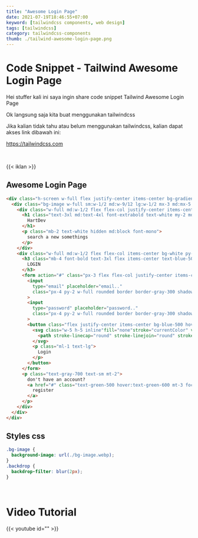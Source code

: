 ```yaml
---
title: "Awesome Login Page"
date: 2021-07-19T18:46:55+07:00
keyword: [tailwindcss components, web design]
tags: [tailwindcss]
category: tailwindcss-components
thumb: ./tailwind-awesome-login-page.png
---
```


# Code Snippet - Tailwind Awesome Login Page

Hei stuffer kali ini saya ingin share code snippet Tailwind Awesome Login Page

Ok langsung saja kita buat menggunakan tailwindcss

Jika kalian tidak tahu atau belum menggunakan tailwindcss, kalian dapat akses link dibawah ini:

https://tailwindcss.com

&nbsp;

{{< iklan >}}
## Awesome Login Page
```html
<div class="h-screen w-full flex justify-center items-center bg-gradient-to-tr from-blue-900 to-blue-500">
  <div class="bg-image w-full sm:w-1/2 md:w-9/12 lg:w-1/2 mx-3 md:mx-5 lg:mx-0 shadow-md flex flex-col md:flex-row items-center rounded z-10 overflow-hidden bg-center bg-cover bg-blue-600">
    <div class="w-full md:w-1/2 flex flex-col justify-center items-center bg-opacity-25 bg-blue-600 backdrop">
      <h1 class="text-3xl md:text-4xl font-extrabold text-white my-2 md:my-0">
        HartDev
      </h1>
      <p class="mb-2 text-white hidden md:block font-mono">
        search a new somethings
      </p>
    </div>
    <div class="w-full md:w-1/2 flex flex-col items-center bg-white py-5 md:py-8 px-4">
      <h3 class="mb-4 font-bold text-3xl flex items-center text-blue-500">
        LOGIN
      </h3>
      <form action="#" class="px-3 flex flex-col justify-center items-center w-full gap-3">
        <input 
          type="email" placeholder="email.."
          class="px-4 py-2 w-full rounded border border-gray-300 shadow-sm text-base placeholder-gray-500 placeholder-opacity-50 focus:outline-none focus:border-blue-500"
        >
        <input 
          type="password" placeholder="password.."
          class="px-4 py-2 w-full rounded border border-gray-300 shadow-sm text-base placeholder-gray-500 placeholder-opacity-50 focus:outline-none focus:border-blue-500"
        >
        <button class="flex justify-center items-center bg-blue-500 hover:bg-blue-600 text-white focus:outline-none focus:ring rounded px-3 py-1">
          <svg class="w-5 h-5 inline"fill="none"stroke="currentColor" viewBox="0 0 24 24" xmlns="http://www.w3.org/2000/svg">
            <path stroke-linecap="round" stroke-linejoin="round" stroke-width="2" d="M11 16l-4-4m0 0l4-4m-4 4h14m-5 4v1a3 3 0 01-3 3H6a3 3 0 01-3-3V7a3 3 0 013-3h7a3 3 0 013 3v1"></path>
          </svg>
          <p class="ml-1 text-lg">
            Login
          </p>
        </button>
      </form>
      <p class="text-gray-700 text-sm mt-2">
        don't have an account?
        <a href="#" class="text-green-500 hover:text-green-600 mt-3 focus:outline-none font-bold underline">
          register
        </a>
      </p>
    </div>
  </div>
</div>
```

## Styles css
```css
.bg-image {
  background-image: url(./bg-image.webp);
}
.backdrop {
  backdrop-filter: blur(2px);
}
```

&nbsp;

# Video Tutorial
{{< youtube id="" >}}
